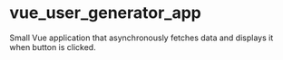 # vue_user_generator_app
Small Vue application that asynchronously fetches data and displays it when button is clicked.
